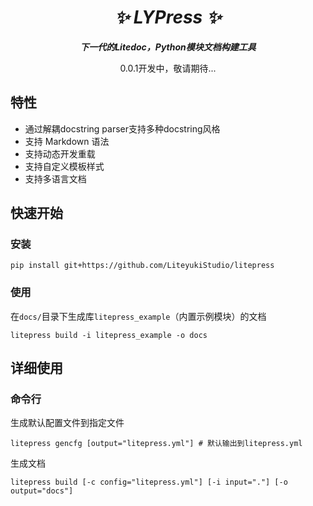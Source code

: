 <div align="center">
<h1><i>✨ LYPress ✨</i></h1>
<p><b><i>下一代的Litedoc，Python模块文档构建工具</i></b></p>
0.0.1开发中，敬请期待...
</div>

## 特性

- 通过解耦docstring parser支持多种docstring风格
- 支持 Markdown 语法
- 支持动态开发重载
- 支持自定义模板样式
- 支持多语言文档

## 快速开始

### 安装

```shell
pip install git+https://github.com/LiteyukiStudio/litepress
```

### 使用

在`docs/`目录下生成库`litepress_example`（内置示例模块）的文档

```shell
litepress build -i litepress_example -o docs
```

## 详细使用

### 命令行

生成默认配置文件到指定文件
```shell
litepress gencfg [output="litepress.yml"] # 默认输出到litepress.yml
```

生成文档
```shell
litepress build [-c config="litepress.yml"] [-i input="."] [-o output="docs"]
```
